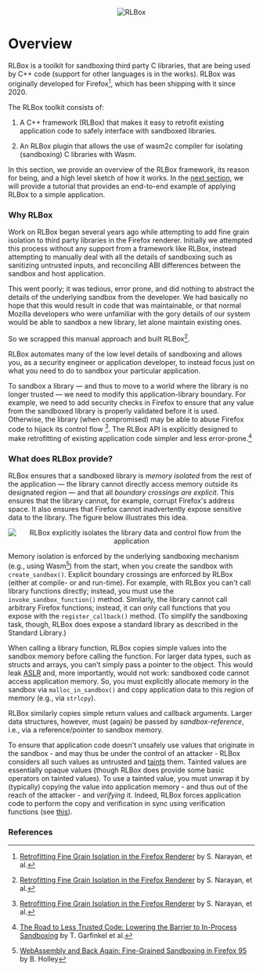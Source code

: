 <p style="text-align:center"><img src="/images/rlbox-logo.svg" alt="RLBox" /></p>

# Overview

RLBox is a toolkit for sandboxing third party C libraries, that are being used
by C++ code (support for other languages is in the works). RLBox was originally
developed for Firefox[^RLBoxPaper], which has been shipping with it since 2020.

The RLBox toolkit consists of:

1. A C++ framework (RLBox) that makes it easy to retrofit existing application
   code to safely interface with sandboxed libraries.

2. An RLBox plugin that allows the use of wasm2c compiler for isolating
   (sandboxing) C libraries with Wasm.

In this section, we provide an overview of the RLBox framework, its reason for
being, and a high level sketch of how it works.  In the [next
section](./tutorial.md), we will provide a tutorial that provides an end-to-end
example of applying RLBox to a simple application.

### Why RLBox

Work on RLBox began several years ago while attempting to add fine grain
isolation to third party libraries in the Firefox renderer. Initially we attempted
this process without any support from a framework like RLBox, instead attempting
to manually deal with all the details of sandboxing such as sanitizing untrusted
inputs, and reconciling ABI differences between the sandbox and host
application.

This went poorly; it was tedious, error prone, and did nothing to abstract the
details of the underlying sandbox from the developer. We had basically no hope
that this would result in code that was maintainable, or that normal Mozilla
developers who were unfamiliar with the gory details of our system would be able
to sandbox a new library, let alone maintain existing ones.

So we scrapped this manual approach and built RLBox[^RLBoxPaper].

RLBox automates many of the low level details of sandboxing and allows you, as a
security engineer or application developer, to instead focus just on what you
need to do to sandbox your particular application.

To sandbox a library — and thus to move to a world where the library is
no longer trusted — we need to modify this application-library boundary.  For
example, we need to add security checks in Firefox to ensure that any value from
the sandboxed library is properly validated before it is used.  Otherwise, the
library (when compromised) may be able to abuse Firefox code to hijack its
control flow [^RLBoxPaper]. The RLBox API is explicitly designed to make
retrofitting of existing application code simpler and less
error-prone.[^RLBoxLogin]


### What does RLBox provide?

RLBox ensures that a sandboxed library is *memory isolated* from the rest of
the application — the library cannot directly access memory outside its
designated region — and that all *boundary crossings are explicit*. This
ensures that the library cannot, for example, corrupt Firefox's address space.
It also ensures that Firefox cannot inadvertently expose sensitive data to the
library. The figure below illustrates this idea.

<p style="text-align:center"><img src="/images/arch.svg" alt="RLBox explicitly isolates the library data and control flow from the application" /></p>


Memory isolation is enforced by the underlying sandboxing mechanism (e.g.,
using Wasm[^RLBoxFirefox]) from the start, when you create the sandbox with
`create_sandbox()`. Explicit boundary
crossings are enforced by RLBox (either at compile- or and run-time). For
example, with RLBox you can't call library functions directly; instead, you
must use the `invoke_sandbox_function()` method. Similarly, the library cannot
call arbitrary Firefox functions; instead, it can only call functions that you
expose with the `register_callback()`
method. (To simplify the sandboxing task, though, RLBox does expose a standard
library as described in the Standard Library.)

When calling a library function, RLBox copies simple values into the sandbox
memory before calling the function. For larger data types, such as structs and
arrays, you can't simply pass a pointer to the object. This would leak
[ASLR](https://en.wikipedia.org/wiki/Address_space_layout_randomization) and,
more importantly, would not work: sandboxed code cannot access application
memory.  So, you must explicitly allocate memory in the sandbox via
`malloc_in_sandbox()` and copy application
data to this region of memory (e.g., via ``strlcpy``).

RLBox similarly copies simple return values and callback arguments. Larger data
structures, however, must (again) be passed by *sandbox-reference*, i.e., via a
reference/pointer to sandbox memory.

To ensure that application code doesn't unsafely use values that originate in
the sandbox - and may thus be under the control of an attacker - RLBox
considers all such values as untrusted and
[taints](https://shravanrn.com/oldrlboxdocs/#tainted-values) them. Tainted
values are essentially opaque values (though RLBox does provide some basic
operators on tainted values). To use a tainted value, you must unwrap it by
(typically) copying the value into application memory - and thus out of the
reach of the attacker - and *verifying* it. Indeed, RLBox forces application
code to perform the copy and verification in sync using verification functions
(see [this](https://shravanrn.com/oldrlboxdocs/#id15)).

### References

[^RLBoxPaper]: [Retrofitting Fine Grain Isolation in the Firefox Renderer](https://www.usenix.org/conference/usenixsecurity20/presentation/narayan) by S. Narayan, et al.

[^RLBoxLogin]: [The Road to Less Trusted Code: Lowering the Barrier to In-Process Sandboxing](https://www.usenix.org/publications/login/winter2020/garfinkel-tal) by T. Garfinkel et al.

[^RLBoxFirefox]: [WebAssembly and Back Again: Fine-Grained Sandboxing in Firefox 95](https://hacks.mozilla.org/2021/12/webassembly-and-back-again-fine-grained-sandboxing-in-firefox-95/) by B. Holley
